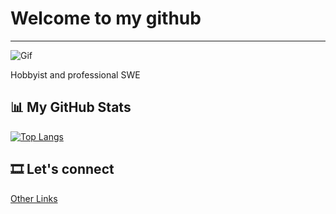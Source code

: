 # Welcome to my github
--- 

![Gif](https://misc.billbert.co/gifs/1614677945011.GIF)

Hobbyist and professional SWE 

<!-- ![Github stats](https://github-readme-stats.vercel.app/api?username=Yalton&show_icons=true) -->

## 📊 My GitHub Stats

[![Top Langs](https://github-readme-stats.vercel.app/api/top-langs/?username=Yalton&layout=compact)](https://github.com/yourUsername/github-readme-stats)

## 🎞️ Let's connect

[Other Links](http://bit.ly/m/yalt)
